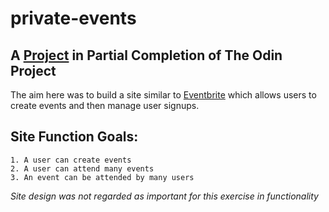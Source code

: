 # private-events

## A [Project](www.theodinproject.com/courses/ruby-on-rails/lessons/associations) in Partial Completion of The Odin Project

The aim here was to build a site similar to [Eventbrite](www.eventbrite.com) which allows users to create events and then manage user signups.

## Site Function Goals:
    1. A user can create events
    2. A user can attend many events
    3. An event can be attended by many users

 *Site design was not regarded as important for this exercise in functionality*

